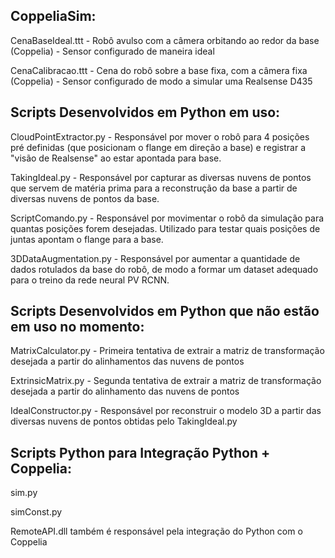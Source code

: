 ## CoppeliaSim:

CenaBaseIdeal.ttt - Robô avulso com a câmera orbitando ao redor da base (Coppelia) - Sensor configurado de maneira ideal

CenaCalibracao.ttt - Cena do robô sobre a base fixa, com a câmera fixa (Coppelia) - Sensor configurado de modo a simular uma Realsense D435

## Scripts Desenvolvidos em Python em uso:

CloudPointExtractor.py - Responsável por mover o robô para 4 posições pré definidas (que posicionam o flange em direção a base) e registrar a "visão de Realsense" ao estar apontada para base.

TakingIdeal.py - Responsável por capturar as diversas nuvens de pontos que servem de matéria prima para a reconstrução da base a partir de diversas nuvens de pontos da base.

ScriptComando.py - Responsável por movimentar o robô da simulação para quantas posições forem desejadas. Utilizado para testar quais posições de juntas apontam o flange para a base.

3DDataAugmentation.py - Responsável por aumentar a quantidade de dados rotulados da base do robô, de modo a formar um dataset adequado para o treino da rede neural PV RCNN.

## Scripts Desenvolvidos em Python que não estão em uso no momento:

MatrixCalculator.py - Primeira tentativa de extrair a matriz de transformação desejada a partir do alinhamentos das nuvens de pontos

ExtrinsicMatrix.py - Segunda tentativa de extrair a matriz de transformação desejada a partir do alinhamento das nuvens de pontos

IdealConstructor.py - Responsável por reconstruir o modelo 3D a partir das diversas nuvens de pontos obtidas pelo TakingIdeal.py

## Scripts Python para Integração Python + Coppelia:

sim.py

simConst.py

RemoteAPI.dll também é responsável pela integração do Python com o Coppelia
